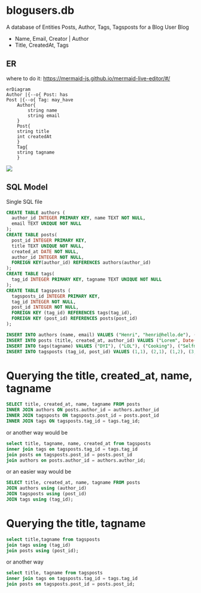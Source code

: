 # blogusers.db
A database of Entities Posts, Author, Tags, Tagsposts for a Blog
User Blog

- Name, Email, Creator | Author
- Title, CreatedAt, Tags

## ER

where to do it:
https://mermaid-js.github.io/mermaid-live-editor/#/

```ER
erDiagram
Author |{--o{ Post: has    
Post |{--o{ Tag: may_have    
    Author{
        string name
        string email
    }
    Post{
    string title
    int createdAt
    }
    Tag{
    string tagname
    }
 ```
    
    
[![](https://mermaid.ink/img/eyJjb2RlIjoiZXJEaWFncmFtXG5BdXRob3IgfHstLW97IFBvc3Q6aGFzICAgIFxuUG9zdCB8ey0tb3sgVGFnOiBtYXlfaGF2ZSAgICBcbiAgICBBdXRob3J7XG4gICAgICAgIHN0cmluZyBuYW1lXG4gICAgICAgIHN0cmluZyBlbWFpbFxuICAgIH1cbiAgICBQb3N0e1xuICAgIHN0cmluZyB0aXRsZVxuICAgIGludCBjcmVhdGVkQXRcbiAgICB9XG4gICAgVGFne1xuICAgIHN0cmluZyB0YWduYW1lXG4gICAgfSIsIm1lcm1haWQiOnt9LCJ1cGRhdGVFZGl0b3IiOmZhbHNlfQ)](https://mermaid-js.github.io/mermaid-live-editor/#/edit/eyJjb2RlIjoiZXJEaWFncmFtXG5BdXRob3IgfHstLW97IFBvc3Q6aGFzICAgIFxuUG9zdCB8ey0tb3sgVGFnOiBtYXlfaGF2ZSAgICBcbiAgICBBdXRob3J7XG4gICAgICAgIHN0cmluZyBuYW1lXG4gICAgICAgIHN0cmluZyBlbWFpbFxuICAgIH1cbiAgICBQb3N0e1xuICAgIHN0cmluZyB0aXRsZVxuICAgIGludCBjcmVhdGVkQXRcbiAgICB9XG4gICAgVGFne1xuICAgIHN0cmluZyB0YWduYW1lXG4gICAgfSIsIm1lcm1haWQiOnt9LCJ1cGRhdGVFZGl0b3IiOmZhbHNlfQ)

## SQL Model

Single SQL file




```SQL
CREATE TABLE authors (
  author_id INTEGER PRIMARY KEY, name TEXT NOT NULL, 
  email TEXT UNIQUE NOT NULL
);
CREATE TABLE posts(
  post_id INTEGER PRIMARY KEY, 
  title TEXT UNIQUE NOT NULL, 
  created_at DATE NOT NULL, 
  author_id INTEGER NOT NULL, 
  FOREIGN KEY(author_id) REFERENCES authors(author_id)
);
CREATE TABLE tags(
  tag_id INTEGER PRIMARY KEY, tagname TEXT UNIQUE NOT NULL
);
CREATE TABLE tagsposts (
  tagsposts_id INTEGER PRIMARY KEY, 
  tag_id INTEGER NOT NULL, 
  post_id INTEGER NOT NULL, 
  FOREIGN KEY (tag_id) REFERENCES tags(tag_id), 
  FOREIGN KEY (post_id) REFERENCES posts(post_id)
);
```
```SQL
INSERT INTO authors (name, email) VALUES ("Henri", "henri@hello.de"), ("Adrian", "adrian@hello.de"), ("Filippo", "filippo@hello.de"), ("Nick", "nick@hello.de");
INSERT INTO posts (title, created_at, author_id) VALUES ("Lorem", Date("now"), 1), ("Ipsum", Date("now"), 2), ("Sit", Date("now"), 3), ("Dolor", Date("now"), 4);
INSERT INTO tags(tagname) VALUES ("DYI"), ("LOL"), ("Cooking"), ("Selfmade");
INSERT INTO tagsposts (tag_id, post_id) VALUES (1,1), (2,1), (1,2), (3,2), (3,3), (4,4);
```
# Querying the title, created_at, name, tagname
```SQL
SELECT title, created_at, name, tagname FROM posts
INNER JOIN authors ON posts.author_id = authors.author_id
INNER JOIN tagsposts ON tagsposts.post_id = posts.post_id
INNER JOIN tags ON tagsposts.tag_id = tags.tag_id;
```
or another way would be
```SQL
select title, tagname, name, created_at from tagsposts
inner join tags on tagsposts.tag_id = tags.tag_id
join posts on tagsposts.post_id = posts.post_id
join authors on posts.author_id = authors.author_id;
```
or an easier way would be
```SQL
SELECT title, created_at, name, tagname FROM posts
JOIN authors using (author_id)
JOIN tagsposts using (post_id)
JOIN tags using (tag_id);
```
# Querying the title, tagname
```SQL
select title,tagname from tagsposts
join tags using (tag_id)
join posts using (post_id);
```
or another way
```SQL
select title, tagname from tagsposts
inner join tags on tagsposts.tag_id = tags.tag_id
join posts on tagsposts.post_id = posts.post_id;
```

